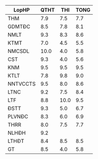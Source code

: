 |LopHP   |QTHT|THI |TONG|
|--------|----|----|----|
|THM     |7.9 |7.5 |7.7 |
|GDMTĐC  |8.5 |7.8 |8.1 |
|NMLT    |9.3 |8.3 |8.6 |
|KTMT    |7.0 |4.5 |5.5 |
|NMCSDL  |10.0|4.0 |5.8 |
|CST     |9.3 |4.0 |5.6 |
|KNM     |9.5 |9.5 |9.5 |
|KTLT    |7.8 |9.8 |9.0 |
|NNTVCCTS|9.5 |8.0 |8.6 |
|LTNC    |9.2 |7.5 |8.4 |
|LTF     |8.8 |10.0|9.5 |
|ĐSTT    |9.3 |5.0 |6.7 |
|PLVNĐC  |8.3 |6.0 |6.9 |
|THRR    |8.0 |7.5 |7.7 |
|NLHĐH   |9.2 |    |    |
|LTHĐT   |8.4 |8.5 |8.5 |
|GT      |8.5 |4.0 |5.8 |
